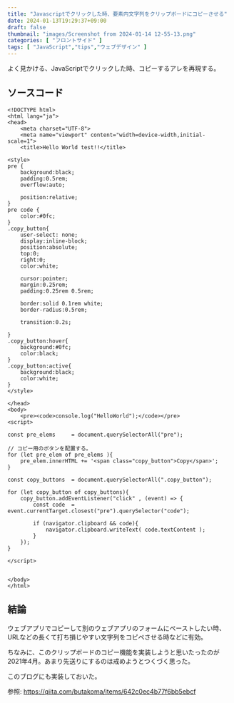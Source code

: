 ```yaml
---
title: "Javascriptでクリックした時、要素内文字列をクリップボードにコピーさせる"
date: 2024-01-13T19:29:37+09:00
draft: false
thumbnail: "images/Screenshot from 2024-01-14 12-55-13.png"
categories: [ "フロントサイド" ]
tags: [ "JavaScript","tips","ウェブデザイン" ]
---
```


よく見かける、JavaScriptでクリックした時、コピーするアレを再現する。

## ソースコード


```
<!DOCTYPE html>
<html lang="ja">
<head>
    <meta charset="UTF-8">
    <meta name="viewport" content="width=device-width,initial-scale=1">
    <title>Hello World test!!</title>

<style>
pre {
    background:black;
    padding:0.5rem;
    overflow:auto;

    position:relative;
}
pre code {
    color:#0fc;
}
.copy_button{
    user-select: none;
    display:inline-block;
    position:absolute;
    top:0;
    right:0;
    color:white;

    cursor:pointer;
    margin:0.25rem;
    padding:0.25rem 0.5rem;

    border:solid 0.1rem white;
    border-radius:0.5rem;
    
    transition:0.2s;

}
.copy_button:hover{
    background:#0fc;
    color:black;
}
.copy_button:active{
    background:black;
    color:white;
}
</style>

</head>
<body>
    <pre><code>console.log("HelloWorld");</code></pre>
<script>

const pre_elems     = document.querySelectorAll("pre");

// コピー用のボタンを配置する。
for (let pre_elem of pre_elems ){
    pre_elem.innerHTML += '<span class="copy_button">Copy</span>';
}

const copy_buttons  = document.querySelectorAll(".copy_button");

for (let copy_button of copy_buttons){
    copy_button.addEventListener("click" , (event) => {
        const code  = event.currentTarget.closest("pre").querySelector("code");

        if (navigator.clipboard && code){
            navigator.clipboard.writeText( code.textContent );
        }
    });
}

</script>


</body>
</html>
```





## 結論

ウェブアプリでコピーして別のウェブアプリのフォームにペーストしたい時、URLなどの長くて打ち損じやすい文字列をコピペさせる時などに有効。

ちなみに、このクリップボードのコピー機能を実装しようと思いたったのが2021年4月。あまり先送りにするのは戒めようとつくづく思った。

このブログにも実装しておいた。

参照: https://qiita.com/butakoma/items/642c0ec4b77f6bb5ebcf

